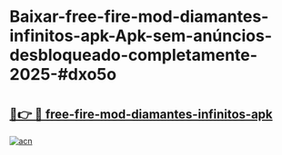 # Baixar-free-fire-mod-diamantes-infinitos-apk-Apk-sem-anúncios-desbloqueado-completamente-2025-#dxo5o

# <h2><a href="https://ainizakaria.my?title=free-fire-mod-diamantes-infinitos-apk&ref=24M">🔗👉 🔴 free-fire-mod-diamantes-infinitos-apk</a></h2>

[![acn](https://github.com/user-attachments/assets/0f9c940e-d8b0-45ae-aac7-cd30a18b3e1c)](https://ainizakaria.my?title=free-fire-mod-diamantes-infinitos-apk&ref=24M)

